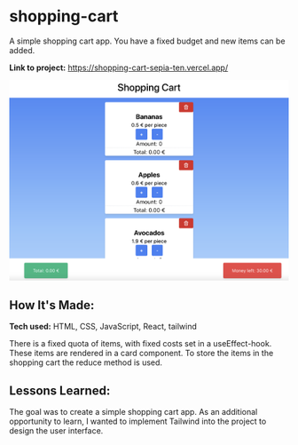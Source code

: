 # shopping-cart

A simple shopping cart app. You have a fixed budget and new items can be added.

**Link to project:** https://shopping-cart-sepia-ten.vercel.app/

![example](./img_readme/img_readme.png)

## How It's Made:

**Tech used:** HTML, CSS, JavaScript, React, tailwind

There is a fixed quota of items, with fixed costs set in a useEffect-hook. These items are rendered in a card component. To store the items in the shopping cart the reduce method is used.

## Lessons Learned:

The goal was to create a simple shopping cart app. As an additional opportunity to learn, I wanted to implement Tailwind into the project to design the user interface.
